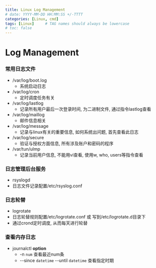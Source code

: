 ```yaml
---
title: Linux Log Management
# date: YYYY-MM-DD HH:MM:SS +/-TTTT
categories: [Linux, cmd]
tags: [Linux]     # TAG names should always be lowercase
# toc: false
---
```


# Log Management

### 常用日志文件
- /var/log/boot.log
  - 系统启动日志
- /var/log/cron
  - 定时调度任务有关
- /var/log/lastlog
  - 记录所有用户最后一次登录时间, 为二进制文件, 通过指令lastlog查看
- /var/log/maillog
  - 邮件信息相关
- /var/log/message
  - 记录与linux有关的重要信息, 如何系统出问题, 首先查看此日志
- /var/log/secure
  - 验证与授权方面信息, 所有涉及账户和密码的程序
- /var/tun/ulmp
  - 记录当前用户信息, 不能用vi查看, 使用w, who, users等指令查看

### 日志管理后台服务
- rsyslogd
- 日志文件记录配置/etc/rsyslog.conf

### 日志轮替
- logrotate
- 日志轮替规则配置/etc/logrotate.conf 或 写到/etc/logrotate.d目录下
- 通过crond定时调度, 从而每天进行轮替

### 查看内存日志
- journalctl **option**
  - -n `num` 查看最近num条
  - --since `datetime` --until `datetime` 查看指定时期
